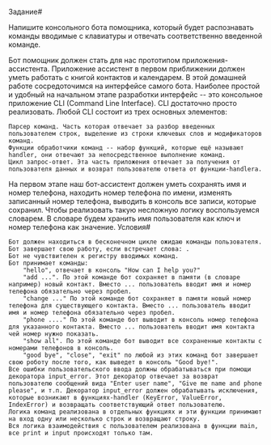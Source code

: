 Задание#

Напишите консольного бота помощника, который будет распознавать команды вводимые с клавиатуры и отвечать соответственно введенной команде.

Бот помощник должен стать для нас прототипом приложения-ассистента. Приложение ассистент в первом приближении должен уметь работать с книгой контактов и календарем. В этой домашней работе сосредоточимся на интерфейсе самого бота. Наиболее простой и удобный на начальном этапе разработки интерфейс -- это консольное приложение CLI (Command Line Interface). CLI достаточно просто реализовать. Любой CLI состоит из трех основных элементов:

    Парсер команд. Часть которая отвечает за разбор введенных пользователем строк, выделение из строки ключевых слов и модификаторов команд.
    Функции обработчики команд -- набор функций, которые ещё называют handler, они отвечают за непосредственное выполнение команд.
    Цикл запрос-ответ. Эта часть приложения отвечает за получения от пользователя данных и возврат пользователю ответа от функции-handlerа.

На первом этапе наш бот-ассистент должен уметь сохранять имя и номер телефона, находить номер телефона по имени, изменять записанный номер телефона, выводить в консоль все записи, которые сохранил. Чтобы реализовать такую несложную логику воспользуемся словарем. В словаре будем хранить имя пользователя как ключ и номер телефона как значение.
Условия#

    Бот должен находиться в бесконечном цикле ожидаю команды пользователя.
    Бот завершает свою работу, если встречает слова: .
    Бот не чувствителен к регистру вводимых команд.
    Бот принимает команды:
        "hello", отвечает в консоль "How can I help you?"
        "add ...". По этой команде бот сохраняет в памяти (в словаре например) новый контакт. Вместо ... пользователь вводит имя и номер телефона обязательно через пробел.
        "change ..." По этой команде бот сохраняет в памяти новый номер телефона для существующего контакта. Вместо ... пользователь вводит имя и номер телефона обязательно через пробел.
        "phone ...." По этой команде бот выводит в консоль номер телефона для указанного контакта. Вместо ... пользователь вводит имя контакта чей номер нужно показать.
        "show all". По этой команде бот выводит все сохраненные контакты с номерами телефонов в консоль.
        "good bye", "close", "exit" по любой из этих команд бот завершает свою роботу после того, как выведет в консоль "Good bye!".
    Все ошибки пользовательского ввода должны обрабатываться при помощи декоратора input_error. Этот декоратор отвечает за возврат пользователю сообщений вида "Enter user name", "Give me name and phone please", и т.п. Декоратор input_error должен обрабатывать исключения, которые возникают в функциях-handler (KeyError, ValueError, IndexError) и возвращать соответствующий ответ пользователю.
    Логика команд реализована в отдельных функциях и эти функции принимают на вход одну или несколько строк и возвращают строку.
    Вся логика взаимодействия с пользователем реализована в функции main, все print и input происходят только там.
